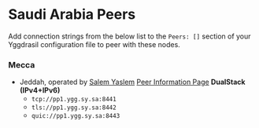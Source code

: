 # Saudi Arabia Peers

Add connection strings from the below list to the `Peers: []` section of your
Yggdrasil configuration file to peer with these nodes.

### Mecca

* Jeddah, operated by [Salem Yaslem](https://sy.sa/) [Peer Information Page](https://pp1.ygg.sy.sa/) **DualStack (IPv4+IPv6)**
  * `tcp://pp1.ygg.sy.sa:8441`
  * `tls://pp1.ygg.sy.sa:8442`
  * `quic://pp1.ygg.sy.sa:8443`
